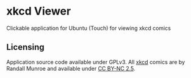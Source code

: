 # xkcd Viewer
Clickable application for Ubuntu (Touch) for viewing xkcd comics

## Licensing

Application source code available under GPLv3. All [xkcd](https://xkcd.com/) comics are by Randall Munroe and available under [CC BY-NC 2.5](http://creativecommons.org/licenses/by-nc/2.5/).
